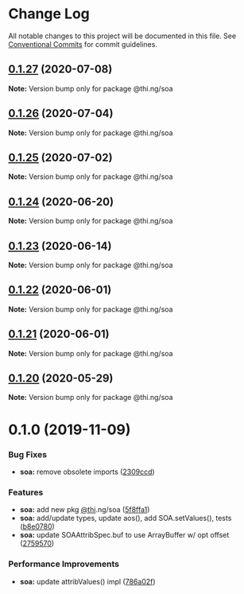 # Change Log

All notable changes to this project will be documented in this file.
See [Conventional Commits](https://conventionalcommits.org) for commit guidelines.

## [0.1.27](https://github.com/thi-ng/umbrella/compare/@thi.ng/soa@0.1.26...@thi.ng/soa@0.1.27) (2020-07-08)

**Note:** Version bump only for package @thi.ng/soa





## [0.1.26](https://github.com/thi-ng/umbrella/compare/@thi.ng/soa@0.1.25...@thi.ng/soa@0.1.26) (2020-07-04)

**Note:** Version bump only for package @thi.ng/soa





## [0.1.25](https://github.com/thi-ng/umbrella/compare/@thi.ng/soa@0.1.24...@thi.ng/soa@0.1.25) (2020-07-02)

**Note:** Version bump only for package @thi.ng/soa





## [0.1.24](https://github.com/thi-ng/umbrella/compare/@thi.ng/soa@0.1.23...@thi.ng/soa@0.1.24) (2020-06-20)

**Note:** Version bump only for package @thi.ng/soa





## [0.1.23](https://github.com/thi-ng/umbrella/compare/@thi.ng/soa@0.1.22...@thi.ng/soa@0.1.23) (2020-06-14)

**Note:** Version bump only for package @thi.ng/soa





## [0.1.22](https://github.com/thi-ng/umbrella/compare/@thi.ng/soa@0.1.21...@thi.ng/soa@0.1.22) (2020-06-01)

**Note:** Version bump only for package @thi.ng/soa





## [0.1.21](https://github.com/thi-ng/umbrella/compare/@thi.ng/soa@0.1.20...@thi.ng/soa@0.1.21) (2020-06-01)

**Note:** Version bump only for package @thi.ng/soa





## [0.1.20](https://github.com/thi-ng/umbrella/compare/@thi.ng/soa@0.1.19...@thi.ng/soa@0.1.20) (2020-05-29)

**Note:** Version bump only for package @thi.ng/soa





# 0.1.0 (2019-11-09)

### Bug Fixes

* **soa:** remove obsolete imports ([2309ccd](https://github.com/thi-ng/umbrella/commit/2309ccd6e581b6f385f4a2720fd2ad5cfb8a0d79))

### Features

* **soa:** add new pkg [@thi](https://github.com/thi).ng/soa ([5f8ffa1](https://github.com/thi-ng/umbrella/commit/5f8ffa175fabc4518f6b931c8c57473ea8ab1a74))
* **soa:** add/update types, update aos(), add SOA.setValues(), tests ([b8e0780](https://github.com/thi-ng/umbrella/commit/b8e07806427041a7ef3413ca47357e3360f6a4c8))
* **soa:** update SOAAttribSpec.buf to use ArrayBuffer w/ opt offset ([2759570](https://github.com/thi-ng/umbrella/commit/27595700ce0df21258dad58e18abf98b8ddb7c30))

### Performance Improvements

* **soa:** update attribValues() impl ([786a02f](https://github.com/thi-ng/umbrella/commit/786a02f66fd0f50e678f3eb048964fadf293db3f))
